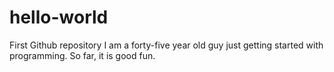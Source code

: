 # hello-world
First Github repository
I am a forty-five year old guy just getting started with programming. So far, it is good fun.
